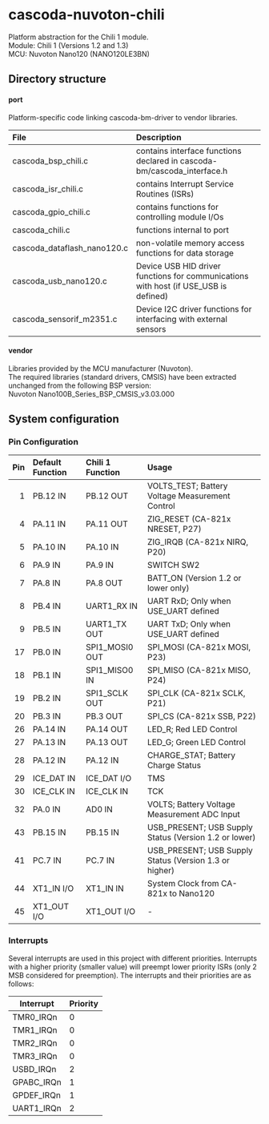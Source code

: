 # cascoda-nuvoton-chili
Platform abstraction for the Chili 1 module.<br>
Module: Chili 1 (Versions 1.2 and 1.3)<br>
MCU:    Nuvoton Nano120 (NANO120LE3BN)<br>

## Directory structure
#### port
Platform-specific code linking cascoda-bm-driver to vendor libraries.

| File | Description |
| :--- | :--- |
|cascoda_bsp_chili.c | contains interface functions declared in cascoda-bm/cascoda_interface.h |
|cascoda_isr_chili.c | contains Interrupt Service Routines (ISRs) |
|cascoda_gpio_chili.c | contains functions for controlling module I/Os |
|cascoda_chili.c | functions internal to port |
|cascoda_dataflash_nano120.c | non-volatile memory access functions for data storage |
|cascoda_usb_nano120.c | Device USB HID driver functions for communications with host (if USE_USB is defined) |
|cascoda_sensorif_m2351.c | Device I2C driver functions for interfacing with external sensors |

#### vendor
Libraries provided by the MCU manufacturer (Nuvoton).<br>
The required libraries (standard drivers, CMSIS) have been extracted unchanged from the following BSP version:<br>
Nuvoton Nano100B_Series_BSP_CMSIS_v3.03.000

## System configuration
### Pin Configuration
 Pin    | Default Function  | Chili 1 Function | Usage
 -----: | :------------- | :----------------- | :-----------------------------
   1    | PB.12    IN    | PB.12       OUT    | VOLTS_TEST; Battery Voltage Measurement Control
   4    | PA.11    IN    | PA.11       OUT    | ZIG_RESET (CA-821x NRESET, P27)
   5    | PA.10    IN    | PA.10       IN     | ZIG_IRQB (CA-821x NIRQ, P20)
   6    | PA.9     IN    | PA.9        IN     | SWITCH SW2
   7    | PA.8     IN    | PA.8        OUT    | BATT_ON (Version 1.2 or lower only)
   8    | PB.4     IN    | UART1_RX    IN     | UART RxD; Only when USE_UART defined
   9    | PB.5     IN    | UART1_TX    OUT    | UART TxD; Only when USE_UART defined
  17    | PB.0     IN    | SPI1_MOSI0  OUT    | SPI_MOSI (CA-821x MOSI, P23)
  18    | PB.1     IN    | SPI1_MISO0  IN     | SPI_MISO (CA-821x MISO, P24)
  19    | PB.2     IN    | SPI1_SCLK   OUT    | SPI_CLK (CA-821x SCLK, P21)
  20    | PB.3     IN    | PB.3        OUT    | SPI_CS (CA-821x SSB, P22)
  26    | PA.14    IN    | PA.14       OUT    | LED_R; Red LED Control
  27    | PA.13    IN    | PA.13       OUT    | LED_G; Green LED Control
  28    | PA.12    IN    | PA.12       IN     | CHARGE_STAT; Battery Charge Status
  29    | ICE_DAT  IN    | ICE_DAT     I/O    | TMS
  30    | ICE_CLK  IN    | ICE_CLK     IN     | TCK
  32    | PA.0     IN    | AD0         IN     | VOLTS; Battery Voltage Measurement ADC Input
  43    | PB.15    IN    | PB.15       IN     | USB_PRESENT; USB Supply Status (Version 1.2 or lower)
  41    | PC.7     IN    | PC.7        IN     | USB_PRESENT; USB Supply Status (Version 1.3 or higher)
  44    | XT1_IN   I/O   | XT1_IN      IN     | System Clock from CA-821x to Nano120
  45    | XT1_OUT  I/O   | XT1_OUT     I/O    | -

### Interrupts
Several interrupts are used in this project with different priorities. Interrupts with a higher priority (smaller value) will preempt lower priority ISRs (only 2 MSB considered for preemption). The interrupts and their priorities are as follows:

| Interrupt  | Priority |
| ---------- | -------- |
| TMR0_IRQn  | 0        |
| TMR1_IRQn  | 0        |
| TMR2_IRQn  | 0        |
| TMR3_IRQn  | 0        |
| USBD_IRQn  | 2        |
| GPABC_IRQn | 1        |
| GPDEF_IRQn | 1        |
| UART1_IRQn | 2        |
